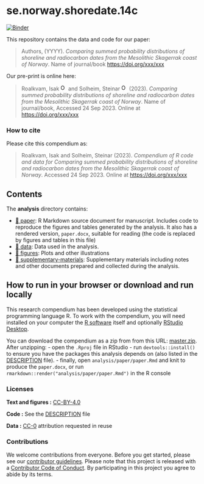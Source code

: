
<!-- README.md is generated from README.Rmd. Please edit that file -->

# se.norway.shoredate.14c

[![Binder](https://mybinder.org/badge_logo.svg)](https://mybinder.org/v2/gh///master?urlpath=rstudio)

This repository contains the data and code for our paper:

> Authors, (YYYY). *Comparing summed probability distributions of
> shoreline and radiocarbon dates from the Mesolithic Skagerrak coast of
> Norway*. Name of journal/book <https://doi.org/xxx/xxx>

Our pre-print is online here:

> Roalkvam, Isak <a href="https://orcid.org/0000-0001-6974-1374">
> <img alt="ORCID logo" src="https://info.orcid.org/wp-content/uploads/2019/11/orcid_16x16.png" width="16" height="16" /></a>
> and Solheim, Steinar <a href="https://orcid.org/0000-0001-8293-8147">
> <img alt="ORCID logo" src="https://info.orcid.org/wp-content/uploads/2019/11/orcid_16x16.png" width="16" height="16" /></a>
> (2023). *Comparing summed probability distributions of shoreline and
> radiocarbon dates from the Mesolithic Skagerrak coast of Norway*. Name
> of journal/book, Accessed 24 Sep 2023. Online at
> <https://doi.org/xxx/xxx>

### How to cite

Please cite this compendium as:

> Roalkvam, Isak and Solheim, Steinar (2023). *Compendium of R code and
> data for Comparing summed probability distributions of shoreline and
> radiocarbon dates from the Mesolithic Skagerrak coast of Norway*.
> Accessed 24 Sep 2023. Online at <https://doi.org/xxx/xxx>

## Contents

The **analysis** directory contains:

- [:file_folder: paper](/analysis/paper): R Markdown source document for
  manuscript. Includes code to reproduce the figures and tables
  generated by the analysis. It also has a rendered version,
  `paper.docx`, suitable for reading (the code is replaced by figures
  and tables in this file)
- [:file_folder: data](/analysis/data): Data used in the analysis.
- [:file_folder: figures](/analysis/figures): Plots and other
  illustrations
- [:file_folder:
  supplementary-materials](/analysis/supplementary-materials):
  Supplementary materials including notes and other documents prepared
  and collected during the analysis.

## How to run in your browser or download and run locally

This research compendium has been developed using the statistical
programming language R. To work with the compendium, you will need
installed on your computer the [R
software](https://cloud.r-project.org/) itself and optionally [RStudio
Desktop](https://rstudio.com/products/rstudio/download/).

You can download the compendium as a zip from from this URL:
[master.zip](/archive/master.zip). After unzipping: - open the `.Rproj`
file in RStudio - run `devtools::install()` to ensure you have the
packages this analysis depends on (also listed in the
[DESCRIPTION](/DESCRIPTION) file). - finally, open
`analysis/paper/paper.Rmd` and knit to produce the `paper.docx`, or run
`rmarkdown::render("analysis/paper/paper.Rmd")` in the R console

### Licenses

**Text and figures :**
[CC-BY-4.0](http://creativecommons.org/licenses/by/4.0/)

**Code :** See the [DESCRIPTION](DESCRIPTION) file

**Data :** [CC-0](http://creativecommons.org/publicdomain/zero/1.0/)
attribution requested in reuse

### Contributions

We welcome contributions from everyone. Before you get started, please
see our [contributor guidelines](CONTRIBUTING.md). Please note that this
project is released with a [Contributor Code of Conduct](CONDUCT.md). By
participating in this project you agree to abide by its terms.
